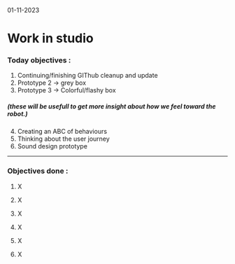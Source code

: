 01-11-2023
# Work in studio 

### Today objectives :
1. Continuing/finishing GIThub cleanup and update
2. Prototype 2 -> grey box
3. Prototype 3 -> Colorful/flashy box
 ##### (these will be usefull to get more insight about how we feel toward the robot.)

4. Creating an ABC of behaviours
5. Thinking about the user journey
6. Sound design prototype

---

### Objectives done : 

1. X

2. X

3. X

4. X

5. X

6. X
